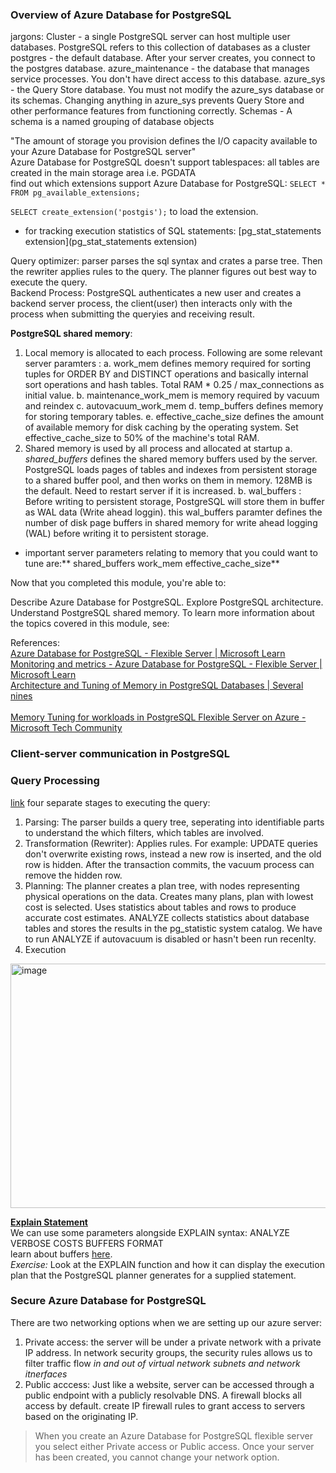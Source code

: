 ### Overview of Azure Database for PostgreSQL

jargons:
Cluster - a single PostgreSQL server can host multiple user databases. PostgreSQL refers to this collection of databases as a cluster  
postgres - the default database. After your server creates, you connect to the postgres database.
azure_maintenance - the database that manages service processes. You don't have direct access to this database.
azure_sys - the Query Store database. You must not modify the azure_sys database or its schemas. Changing anything in azure_sys prevents Query Store and other performance features from functioning correctly.
Schemas - A schema is a named grouping of database objects

"The amount of storage you provision defines the I/O capacity available to your Azure Database for PostgreSQL server"  
Azure Database for PostgreSQL doesn't support tablespaces: all tables are created in the main storage area i.e. PGDATA  
find out which extensions support Azure Database for PostgreSQL: `SELECT * FROM pg_available_extensions;`  

`SELECT create_extension('postgis');` to load the extension.  
- for tracking execution statistics of SQL statements: [pg_stat_statements extension](pg_stat_statements extension)

Query optimizer: parser parses the sql syntax and crates a parse tree. Then the rewriter applies rules to the query. The planner figures out best way to execute the query.  
Backend Process: PostgreSQL authenticates a new user and creates a backend server process, the client(user) then interacts only with the process when submitting the queryies and receiving result.  

**PostgreSQL shared memory**:  
1. Local memory is allocated to each process. Following are some relevant server paramters :
    a. work_mem defines memory required for sorting tuples for ORDER BY and DISTINCT operations and basically internal sort operations and hash tables. Total RAM * 0.25 / max_connections as initial value.
    b. maintenance_work_mem is memory required by vacuum and reindex
    c. autovacuum_work_mem
    d. temp_buffers defines memory for storing temporary tables.
    e. effective_cache_size defines the amount of available memory for disk caching by the operating system. Set effective_cache_size to 50% of the machine's total RAM.
2. Shared memory is used by all process and allocated at startup
   a. _shared_buffers_ defines the shared memory buffers used by the server. PostgreSQL loads pages of tables and indexes from persistent storage to a shared buffer pool, and then works on them in memory. 128MB is the default. Need to restart server if it is increased.
   b. wal_buffers : Before writing to persistent storage, PostgreSQL will store them in buffer as WAL data (Write ahead loggin). this wal_buffers paramter defines the number of disk page buffers in shared memory for write ahead logging (WAL) before writing it to persistent storage.

- important server parameters relating to memory that you could want to tune are:** shared_buffers   work_mem   effective_cache_size**

   
   
   


Now that you completed this module, you're able to:

Describe Azure Database for PostgreSQL.
Explore PostgreSQL architecture.
Understand PostgreSQL shared memory.
To learn more information about the topics covered in this module, see:

References:  
[Azure Database for PostgreSQL - Flexible Server | Microsoft Learn](https://learn.microsoft.com/en-us/azure/postgresql/flexible-server/overview)
[Monitoring and metrics - Azure Database for PostgreSQL - Flexible Server | Microsoft Learn  
](https://learn.microsoft.com/en-us/azure/postgresql/flexible-server/concepts-monitoring)
[Architecture and Tuning of Memory in PostgreSQL Databases | Several nines  
](https://severalnines.com/database-blog/architecture-and-tuning-memory-postgresql-databases#:%7E:text=Shared%20memory%20area%3A%20It%20is%20used%20by%20all,sorting%20tuples%20by%20ORDER%20BY%20and%20DISTINCT%20operations.)  
[Memory Tuning for workloads in PostgreSQL Flexible Server on Azure - Microsoft Tech Community
](https://techcommunity.microsoft.com/t5/azure-database-for-postgresql/memory-tuning-for-workloads-in-postgresql-flexible-server-on/ba-p/2863440)


### Client-server communication in PostgreSQL  


### Query Processing  
[link]([url](https://learn.microsoft.com/en-us/training/modules/understand-postgresql-query-process/2-identify-components))
four separate stages to executing the query:  
1. Parsing: The parser builds a query tree, seperating into identifiable parts to understand the which filters, which tables are involved.  
3. Transformation (Rewriter): Applies rules. For example: UPDATE queries don't overwrite existing rows, instead a new row is inserted, and the old row is hidden. After the transaction commits, the vacuum process can remove the hidden row.  
4. Planning: The planner creates a plan tree, with nodes representing physical operations on the data. Creates many plans, plan with lowest cost is selected. Uses statistics about tables and rows to produce accurate cost estimates. ANALYZE collects statistics about database tables and stores the results in the pg_statistic system catalog. We have to run ANALYZE if autovacuum is disabled or hasn't been run recenlty.  
5. Execution  

<img width="1532" height="391" alt="image" src="https://github.com/user-attachments/assets/99398940-e598-4774-800c-43d069eca130" />  

[**Explain Statement**](https://learn.microsoft.com/en-us/training/modules/understand-postgresql-query-process/3-understand-explain])  
We can use some parameters alongside EXPLAIN syntax: ANALYZE VERBOSE COSTS BUFFERS FORMAT  
learn about buffers [here](https://pganalyze.com/blog/5mins-explain-analyze-buffers-nested-loops).  
_Exercise:_ Look at the EXPLAIN function and how it can display the execution plan that the PostgreSQL planner generates for a supplied statement.  


### Secure Azure Database for PostgreSQL  

There are two networking options when we are setting up our azure server:  
1. Private access: the server will be under a private network with a private IP address. In network security groups, the security rules allows us to filter traffic flow _in and out of virtual network subnets and network itnerfaces_
2. Public acccess: Just like a website, server can be accessed through a public endpoint with a publicly resolvable DNS. A firewall blocks all access by default. create IP firewall rules to grant access to servers based on the originating IP.

> When you create an Azure Database for PostgreSQL flexible server you select either Private access or Public access. Once your server has been created, you cannot change your network option.



